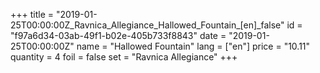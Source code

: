 +++
title = "2019-01-25T00:00:00Z_Ravnica_Allegiance_Hallowed_Fountain_[en]_false"
id = "f97a6d34-03ab-49f1-b02e-405b733f8843"
date = "2019-01-25T00:00:00Z"
name = "Hallowed Fountain"
lang = ["en"]
price = "10.11"
quantity = 4
foil = false
set = "Ravnica Allegiance"
+++
